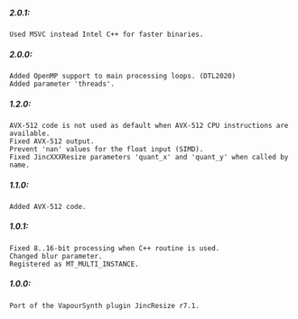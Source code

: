 ##### 2.0.1:
    Used MSVC instead Intel C++ for faster binaries.

##### 2.0.0:
    Added OpenMP support to main processing loops. (DTL2020)
    Added parameter 'threads'.

##### 1.2.0:
    AVX-512 code is not used as default when AVX-512 CPU instructions are available.
    Fixed AVX-512 output.
    Prevent 'nan' values for the float input (SIMD).
    Fixed JincXXXResize parameters 'quant_x' and 'quant_y' when called by name.

##### 1.1.0:
    Added AVX-512 code.

##### 1.0.1:
    Fixed 8..16-bit processing when C++ routine is used.
    Changed blur parameter.
    Registered as MT_MULTI_INSTANCE.

##### 1.0.0:
    Port of the VapourSynth plugin JincResize r7.1.
    
